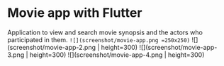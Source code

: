 # Movie app with Flutter
Application to view and search movie synopsis and the actors who participated in them.
`![](screenshot/movie-app.png =250x250)`
![](screenshot/movie-app-2.png | height=300)
![](screenshot/movie-app-3.png | height=300)
![](screenshot/movie-app-4.png | height=300)
